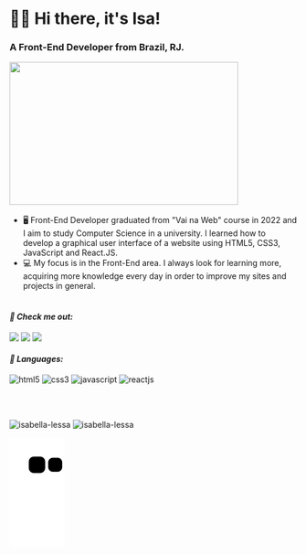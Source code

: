 <h1>👩‍💻 Hi there, it's Isa!</h1>
<h3>A Front-End Developer from Brazil, RJ.</h3>

<img width="400" height="250" src="https://cdnb.artstation.com/p/assets/images/images/028/991/999/original/anna-havrylyukh-.gif?1596125112"/>

* 🖥️ Front-End Developer graduated from "Vai na Web" course in 2022 and I aim to study Computer Science in a university. I learned how to develop a graphical user interface of a website using HTML5, CSS3, JavaScript and React.JS.
* 💻 My focus is in the Front-End area. I always look for learning more, acquiring more knowledge every day in order to improve my sites and projects in general.
<br></br>

 <i><h4>🔗 Check me out:</h4></i>

<div>
<a href="https://www.linkedin.com/in/isabella-lessa-b6467722a/" target="_blank"><img src="https://img.shields.io/badge/LinkedIn-0077B5?style=for-the-badge&logo=linkedin&logoColor=white" target="_blank"/><a/>
<a href="https://www.instagram.com/bella.lessa" target="_blank"><img src="https://img.shields.io/badge/Instagram-E4405F?style=for-the-badge&logo=instagram&logoColor=white target="_blank"/><a/>
<a href="mailto:isabella.lessa27@gmail.com" target="_blank"><img src="https://img.shields.io/badge/Gmail-D14836?style=for-the-badge&logo=gmail&logoColor=white"/><a/>
</div>

  <i><h4>🔗 Languages:</h4></i>

<div>
<img width="110" height="30" src="https://img.shields.io/badge/HTML5-E34F26?style=for-the-badge&logo=html5&logoColor=white" alt="html5"/>
<img width="110" height="30" src="https://img.shields.io/badge/CSS3-1572B6?style=for-the-badge&logo=css3&logoColor=white" alt="css3"/>
<img width="110" height="30" src="https://img.shields.io/badge/JavaScript-F7DF1E?style=for-the-badge&logo=javascript&logoColor=black" alt="javascript"/>
<img width="110" height="30" src="https://img.shields.io/badge/React-20232A?style=for-the-badge&logo=react&logoColor=61DAFB" alt="reactjs"/>
</div>
  
<br></br>

<div style="display: inline_block">
<img height="180em" src="https://github-readme-stats.vercel.app/api?username=isabella-lessa&show_icons=true&theme=radical&include_all_commits=true&locale=en" alt="isabella-lessa" />
<img height="180em" src="https://github-readme-stats.vercel.app/api/top-langs?username=isabella-lessa&show_icons=true&locale=en&layout=compact&theme=radical" alt="isabella-lessa" />
<div/>

![Snake animation](https://github.com/isabella-lessa/isabella-lessa/blob/output/github-contribution-grid-snake.svg)
